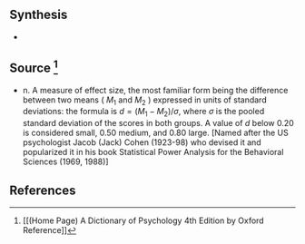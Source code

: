 ## Synthesis
- 
## Source [^1]
- n. A measure of effect size, the most familiar form being the difference between two means ( $M_{1}$ and $M_{2}$ ) expressed in units of standard deviations: the formula is $d=\left(M_{1}-M_{2}\right) / \sigma$, where $\sigma$ is the pooled standard deviation of the scores in both groups. A value of $d$ below 0.20 is considered small, 0.50 medium, and 0.80 large. \[Named after the US psychologist Jacob (Jack) Cohen (1923-98) who devised it and popularized it in his book Statistical Power Analysis for the Behavioral Sciences (1969, 1988)]
## References

[^1]: [[(Home Page) A Dictionary of Psychology 4th Edition by Oxford Reference]]